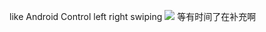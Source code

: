 like Android Control left right swiping
![](http://images2015.cnblogs.com/blog/443660/201612/443660-20161223183500854-832739188.gif)
等有时间了在补充啊
